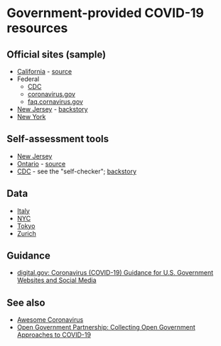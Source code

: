 # Government-provided COVID-19 resources

## Official sites (sample)

- [California](https://covid19.ca.gov/) - [source](https://github.com/cagov/covid19)
- Federal
  - [CDC](https://www.cdc.gov/coronavirus/2019-nCoV/index.html)
  - [coronavirus.gov](https://www.coronavirus.gov/)
  - [faq.cornavirus.gov](https://faq.cornavirus.gov)
- [New Jersey](https://covid19.nj.gov/) - [backstory](https://www.yext.com/blog/2020/03/yext-announces-collaboration-with-state-of-new-jersey-to-launch-comprehensive-covid-19-information-hub/)
- [New York](https://coronavirus.health.ny.gov/home)

## Self-assessment tools

- [New Jersey](https://self.covid19.nj.gov/)
- [Ontario](https://covid-19.ontario.ca/self-assessment/) - [source](https://github.com/ongov/covid-19-self-assessment)
- [CDC](https://www.cdc.gov/coronavirus/2019-nCoV/index.html) - see the "self-checker"; [backstory](https://blogs.microsoft.com/blog/2020/03/20/delivering-information-and-eliminating-bottlenecks-with-cdcs-covid-19-assessment-bot/)

## Data

- [Italy](https://github.com/pcm-dpc/COVID-19)
- [NYC](https://www1.nyc.gov/site/doh/covid/covid-19-data.page)
- [Tokyo](https://github.com/tokyo-metropolitan-gov/covid19)
- [Zurich](https://github.com/openZH/covid_19)

## Guidance

- [digital.gov: Coronavirus (COVID-19) Guidance for U.S. Government Websites and Social Media](https://digital.gov/resources/coronavirus-covid19-guidance-for-us-government/)

## See also

- [Awesome Coronavirus](https://github.com/soroushchehresa/awesome-coronavirus)
- [Open Government Partnership: Collecting Open Government Approaches to COVID-19](https://www.opengovpartnership.org/collecting-open-government-approaches-to-covid-19/)
